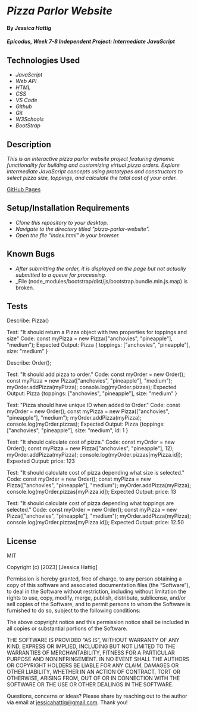 # _Pizza Parlor Website_

#### By _**Jessica Hattig**_

#### _Epicodus, Week 7-8 Independent Project: Intermediate JavaScript_

## Technologies Used

* _JavaScript_
* _Web API_
* _HTML_
* _CSS_
* _VS Code_
* _Github_
* _Git_
* _W3Schools_
* _BootStrap_

## Description

_This is an interactive pizza parlor website project featuring dynamic functionality for building and customizing virtual pizza orders. Explore intermediate JavaScript concepts using prototypes and constructors to select pizza size, toppings, and calculate the total cost of your order._

[GitHub Pages ](https://jessicahattig.github.io/xxxxx)

## Setup/Installation Requirements

* _Clone this repository to your desktop._
* _Navigate to the directory titled "pizza-parlor-website"._
* _Open the file "index.html" in your browser._

## Known Bugs

*  _After submitting the order, it is displayed on the page but not actually submitted to a queue for processing._
* _File (node_modules/bootstrap/dist/js/bootstrap.bundle.min.js.map) is broken.

## Tests

Describe: Pizza()

Test: "It should return a Pizza object with two properties for toppings and size"
Code: 
  const myPizza = new Pizza(["anchovies", "pineapple"], "medium");
Expected Output: Pizza { toppings: ["anchovies", "pineapple"], size: "medium" }

Describe: Order();

Test: "It should add pizza to order."
Code:
  const myOrder = new Order();
  const myPizza = new Pizza(["anchovies", "pineapple"], "medium");
  myOrder.addPizza(myPizza);
  console.log(myOrder.pizzas);
Expected Output: Pizza {toppings: ["anchovies", "pineapple"], size: "medium" }

Test: "Pizza should have unique ID when added to Order."
Code:
  const myOrder = new Order();
  const myPizza = new Pizza(["anchovies", "pineapple"], "medium");
  myOrder.addPizza(myPizza);
  console.log(myOrder.pizzas);
Expected Output: Pizza {toppings: ["anchovies", "pineapple"], size: "medium", id: 1 }

Test: "It should calculate cost of pizza."
Code: 
  const myOrder = new Order();
  const myPizza = new Pizza(["anchovies", "pineapple"], 12);
  myOrder.addPizza(myPizza);
  console.log(myOrder.pizzas[myPizza.id]);
Expexted Output: price: 123

Test: "It should calculate cost of pizza depending what size is selected."
Code:
  const myOrder = new Order();
  const myPizza = new Pizza(["anchovies", "pineapple"], "medium");
  myOrder.addPizza(myPizza);
  console.log(myOrder.pizzas[myPizza.id]);
Expected Output: price: 13

Test: "It should calculate cost of pizza depending what toppings are selected."
Code:
  const myOrder = new Order();
  const myPizza = new Pizza(["anchovies", "pineapple"], "medium");
  myOrder.addPizza(myPizza);
  console.log(myOrder.pizzas[myPizza.id]);
Expected Output: price: 12.50


## License

MIT

Copyright (c) [2023] [Jessica Hattig]

Permission is hereby granted, free of charge, to any person obtaining a copy of this software and associated documentation files (the “Software”), to deal in the Software without restriction, including without limitation the rights to use, copy, modify, merge, publish, distribute, sublicense, and/or sell copies of the Software, and to permit persons to whom the Software is furnished to do so, subject to the following conditions:

The above copyright notice and this permission notice shall be included in all copies or substantial portions of the Software.

THE SOFTWARE IS PROVIDED “AS IS”, WITHOUT WARRANTY OF ANY KIND, EXPRESS OR IMPLIED, INCLUDING BUT NOT LIMITED TO THE WARRANTIES OF MERCHANTABILITY, FITNESS FOR A PARTICULAR PURPOSE AND NONINFRINGEMENT. IN NO EVENT SHALL THE AUTHORS OR COPYRIGHT HOLDERS BE LIABLE FOR ANY CLAIM, DAMAGES OR OTHER LIABILITY, WHETHER IN AN ACTION OF CONTRACT, TORT OR OTHERWISE, ARISING FROM, OUT OF OR IN CONNECTION WITH THE SOFTWARE OR THE USE OR OTHER DEALINGS IN THE SOFTWARE.

Questions, concerns or ideas? Please share by reaching out to the author via email at jessicahattig@gmail.com. Thank you!